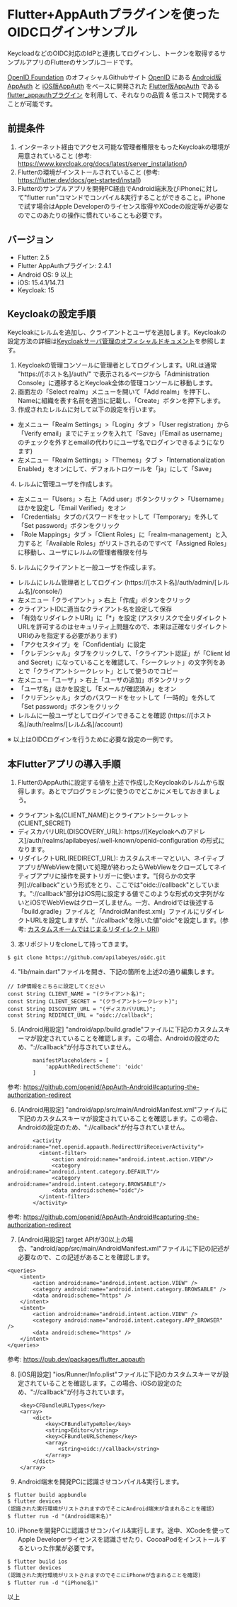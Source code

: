 # Flutter+AppAuthプラグインを使ったOIDCログインサンプル

KeycloadなどのOIDC対応のIdPと連携してログインし、トークンを取得するサンプルアプリのFlutterのサンプルコードです。

[OpenID Foundation](https://openid.net/) のオフィシャルGithubサイト [OpenID](https://github.com/openid) にある [Android版AppAuth](https://github.com/openid/AppAuth-Android) と [iOS版AppAuth](https://github.com/openid/AppAuth-iOS) をベースに開発された [Flutter版AppAuth](https://github.com/MaikuB/flutter_appauth) である [flutter_appauthプラグイン](https://pub.dev/packages/flutter_appauth) を利用して、それなりの品質 & 低コストで開発することが可能です。

## 前提条件
1. インターネット経由でアクセス可能な管理者権限をもったKeycloakの環境が用意されていること (参考: https://www.keycloak.org/docs/latest/server_installation/)
2. Flutterの環境がインストールされていること (参考: https://flutter.dev/docs/get-started/install)
3. Flutterのサンプルアプリを開発PC経由でAndroid端末及びiPhoneに対して"flutter run"コマンドでコンパイル&実行することができること。iPhoneで試す場合はApple Developerのライセンス取得やXCodeの設定等が必要なのでこのあたりの操作に慣れていることも必要です。

## バージョン
- Flutter: 2.5
- Flutter AppAuthプラグイン: 2.4.1
- Android OS: 9 以上
- iOS: 15.4.1/14.7.1
- Keycloak: 15

## Keycloakの設定手順
Keycloakにレルムを追加し、クライアントとユーザを追加します。Keycloakの設定方法の詳細は[Keycloakサーバ管理のオフィシャルドキュメント](https://www.keycloak.org/docs/latest/server_admin/)を参照します。
1. Keycloakの管理コンソールに管理者としてログインします。URLは通常 "https://[ホスト名]/auth/" で表示されるページから「Administration Console」に遷移するとKeycloak全体の管理コンソールに移動します。
2. 画面左の「Select realm」メニューを開いて「Add realm」を押下し、Nameに組織を表す名前を適当に記載し、「Create」ボタンを押下します。
3. 作成されたレルムに対して以下の設定を行います。
- 左メニュー「Realm Settings」>「Login」タブ >「User registration」から「Verify email」までにチェックを入れて「Save」(「Email as username」のチェックを外すとemailの代わりにユーザ名でログインできるようになります)
- 左メニュー「Realm Settings」>「Themes」タブ >「Internationalization Enabled」をオンにして、デフォルトロケールを「ja」にして「Save」
4. レルムに管理ユーザを作成します。
- 左メニュー「Users」> 右上「Add user」ボタンクリック >「Username」ほかを設定し「Email Verified」をオン
- 「Credentials」タブのパスワードをセットして「Temporary」を外して「Set password」ボタンをクリック
- 「Role Mappings」タブ >「Client Roles」に「realm-management」と入力すると「Available Roles」がリストされるのですべて「Assigned Roles」に移動し、ユーザにレルムの管理者権限を付与
5. レルムにクライアントと一般ユーザを作成します。
- レルムにレルム管理者としてログイン (https://[ホスト名]/auth/admin/[レルム名]/console/)
- 左メニュー「クライアント」> 右上「作成」ボタンをクリック
- クライアントIDに適当なクライアント名を設定して保存
- 「有効なリダイレクトURI」に「*」を設定 (アスタリスクで全リダイレクトURLを許可するのはセキュリティ上問題なので、本来は正確なリダイレクトURIのみを指定する必要があります)
- 「アクセスタイプ」を「Confidential」に設定
- 「クレデンシャル」タブをクリックして、「クライアント認証」が「Client Id and Secret」になっていることを確認して、「シークレット」の文字列をあとで「クライアントシークレット」として使うのでコピー
- 左メニュー「ユーザ」> 右上「ユーザの追加」ボタンクリック
- 「ユーザ名」ほかを設定し「Eメールが確認済み」をオン
- 「クリデンシャル」タブのパスワードをセットして「一時的」を外して「Set password」ボタンをクリック
- レルムに一般ユーザとしてログインできることを確認 (https://[ホスト名]/auth/realms/[レルム名]/account)

※ 以上はOIDCログインを行うために必要な設定の一例です。

## 本Flutterアプリの導入手順
1. FlutterのAppAuthに設定する値を上述で作成したKeycloakのレルムから取得します。あとでプログラミングに使うのでどこかにメモしておきましょう。
- クライアント名(CLIENT_NAME)とクライアントシークレット(CLIENT_SECRET)
- ディスカバリURL(DISCOVERY_URL): https://[Keycloakへのアドレス]/auth/realms/apilabeyes/.well-known/openid-configuration の形式になります。
- リダイレクトURL(REDIRECT_URL): カスタムスキーマといい、ネイティブアプリがWebViewを開いて処理が終わったらWebViewをクローズしてネイティブアプリに操作を戻すトリガーに使います。"[何らかの文字列]://callback"という形式をとり、ここでは"oidc://callback"としています。"://callback"部分はiOS用に設定する値でこのような形式の文字列がないとiOSでWebViewはクローズしません。一方、Androidでは後述する「build.gradle」ファイルと「AndroidManifest.xml」ファイルにリダイレクトURLを設定しますが、"://callback"を除いた値"oidc"を設定します。(参考: [カスタムスキームではじまるリダイレクト URI](https://qiita.com/TakahikoKawasaki/items/8567c80528da43c7e844#%E3%82%AB%E3%82%B9%E3%82%BF%E3%83%A0%E3%82%B9%E3%82%AD%E3%83%BC%E3%83%A0%E3%81%A7%E3%81%AF%E3%81%98%E3%81%BE%E3%82%8B%E3%83%AA%E3%83%80%E3%82%A4%E3%83%AC%E3%82%AF%E3%83%88-uri))

3. 本リポジトリをcloneして持ってきます。
```
$ git clone https://github.com/apilabeyes/oidc.git
```

4. "lib/main.dart"ファイルを開き、下記の箇所を上述2の通り編集します。
```
// IdP情報をこちらに設定してください
const String CLIENT_NAME = "(クライアント名)";
const String CLIENT_SECRET = "(クライアントシークレット)";
const String DISCOVERY_URL = "(ディスカバリURL)";
const String REDIRECT_URL = "oidc://callback";
```

5. [Android用設定] "android/app/build.gradle"ファイルに下記のカスタムスキーマが設定されていることを確認します。この場合、Androidの設定のため、"://callback"が付与されていません。
```
        manifestPlaceholders = [
            'appAuthRedirectScheme': 'oidc'
        ]
```
参考: https://github.com/openid/AppAuth-Android#capturing-the-authorization-redirect

6. [Android用設定] "android/app/src/main/AndroidManifest.xml"ファイルに下記のカスタムスキーマが設定されていることを確認します。この場合、Androidの設定のため、"://callback"が付与されていません。
```
        <activity android:name="net.openid.appauth.RedirectUriReceiverActivity">
          <intent-filter>
              <action android:name="android.intent.action.VIEW"/>
              <category android:name="android.intent.category.DEFAULT"/>
              <category android:name="android.intent.category.BROWSABLE"/>
              <data android:scheme="oidc"/>
          </intent-filter>
        </activity>
```
参考: https://github.com/openid/AppAuth-Android#capturing-the-authorization-redirect

7. [Android用設定] target APIが30以上の場合、"android/app/src/main/AndroidManifest.xml"ファイルに下記の記述が必要なので、この記述があることを確認します。
```
<queries>
    <intent>
        <action android:name="android.intent.action.VIEW" />
        <category android:name="android.intent.category.BROWSABLE" />
        <data android:scheme="https" />
    </intent>
    <intent>
        <action android:name="android.intent.action.VIEW" />
        <category android:name="android.intent.category.APP_BROWSER" />
        <data android:scheme="https" />
    </intent>
</queries>
```
参考: https://pub.dev/packages/flutter_appauth

8. [iOS用設定] "ios/Runner/Info.plist"ファイルに下記のカスタムスキーマが設定されていることを確認します。この場合、iOSの設定のため、"://callback"が付与されています。
```
    <key>CFBundleURLTypes</key>
    <array>
        <dict>
            <key>CFBundleTypeRole</key>
            <string>Editor</string>
            <key>CFBundleURLSchemes</key>
            <array>
                <string>oidc://callback</string>
            </array>
        </dict>
    </array>
```

9. Android端末を開発PCに認識させコンパイル&実行します。
```
$ flutter build appbundle
$ flutter devices
(認識された実行環境がリストされますのでそこにAndroid端末が含まれることを確認)
$ flutter run -d "(Android端末名)"
```

10. iPhoneを開発PCに認識させコンパイル&実行します。途中、XCodeを使ってApple Developerライセンスを認識させたり、CocoaPodをインストールするといった作業が必要です。
```
$ flutter build ios
$ flutter devices
(認識された実行環境がリストされますのでそこにiPhoneが含まれることを確認)
$ flutter run -d "(iPhone名)"
```

以上
